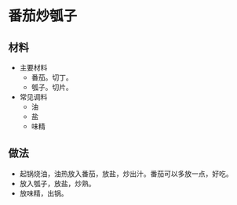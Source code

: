 # 番茄炒瓠子

## 材料

- 主要材料
  - 番茄。切丁。
  - 瓠子。切片。
- 常见调料
  - 油
  - 盐
  - 味精

## 做法
- 起锅烧油，油热放入番茄，放盐，炒出汁。番茄可以多放一点，好吃。
- 放入瓠子，放盐，炒熟。
- 放味精，出锅。